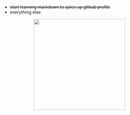 * ~~start learning markdown to spice up github profile~~
* everything else

<div id="header" align="center">
  <img src="https://media.giphy.com/media/j6ZhcAyUctYrj2ueBi/giphy.gif" width="300"/>
</div>
<!--
**Koehl01/Koehl01** is a ✨ _special_ ✨ repository because its `README.md` (this file) appears on your GitHub profile.

Here are some ideas to get you started:

- 🔭 I’m currently working on ...
- 🌱 I’m currently learning ...
- 👯 I’m looking to collaborate on ...
- 🤔 I’m looking for help with ...
- 💬 Ask me about ...
- 📫 How to reach me: ...
- 😄 Pronouns: ...
- ⚡ Fun fact: ...
-->
